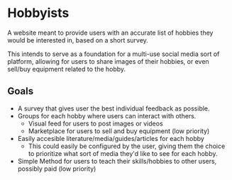 # Hobbyists #
A website meant to provide users with an accurate list of hobbies they would be interested in, based on a short survey.

This intends to serve as a foundation for a multi-use social media sort of platform, allowing for users to share images of their hobbies, or even sell/buy equipment related to the hobby. 

## Goals ##
- A survey that gives user the best individual feedback as possible. 
- Groups for each hobby where users can interact with others.
    - Visual feed for users to post images or videos
    - Marketplace for users to sell and buy equipment (low priority)
- Easily accesible literature/media/guides/articles for each hobby
    - This could easily be configured by the user, giving them the choice to prioritize what sort of media they'd like to see for each hobby. 
- Simple Method for users to teach their skills/hobbies to other users, possibly paid (low priority)